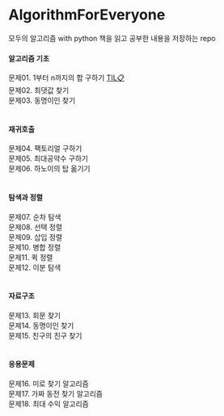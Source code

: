 # AlgorithmForEveryone
모두의 알고리즘 with python 책을 읽고 공부한 내용을 저장하는 repo
<br>

#### 알고리즘 기초
문제01. 1부터 n까지의 합 구하기 <a href='https://github.com/ujin2021/AlgorithmForEveryone/blob/main/TIL/q1.md'> TIL📋  </a> <br>
문제02. 최댓값 찾기 <br>
문제03. 동명이인 찾기 <br>
 <br>
 
#### 재귀호출
문제04. 팩토리얼 구하기 <br>
문제05. 최대공약수 구하기 <br>
문제06. 하노이의 탑 옮기기 <br>
 <br>
 
#### 탐색과 정렬
문제07. 순차 탐색 <br>
문제08. 선택 정렬 <br>
문제09. 삽입 정렬 <br>
문제10. 병합 정렬 <br>
문제11. 퀵 정렬 <br>
문제12. 이분 탐색 <br>
 <br>
 
#### 자료구조 
문제13. 회문 찾기 <br>
문제14. 동명이인 찾기 <br>
문제15. 친구의 친구 찾기 <br>
 <br>
 
#### 응용문제
문제16. 미로 찾기 알고리즘 <br>
문제17. 가짜 동전 찾기 알고리즘 <br>
문제18. 최대 수익 알고리즘 <br>
